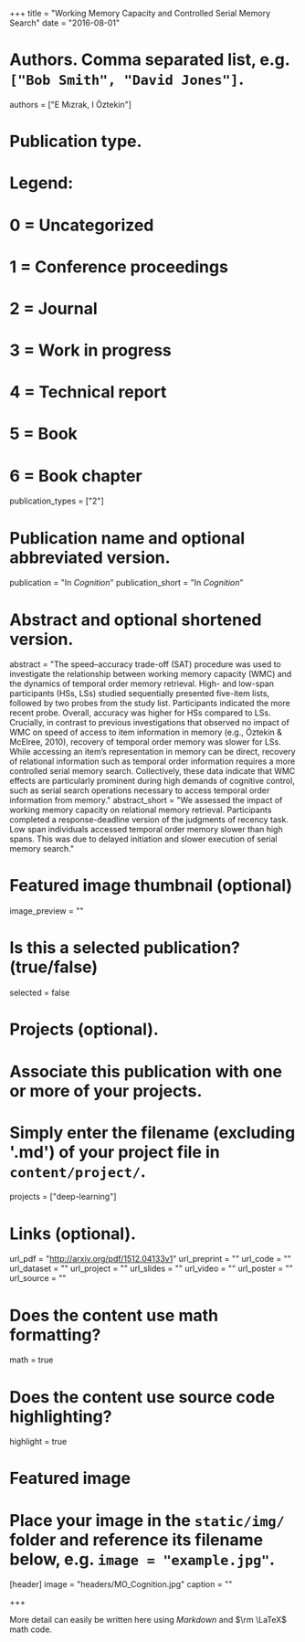 +++
title = "Working Memory Capacity and Controlled Serial Memory Search"
date = "2016-08-01"

# Authors. Comma separated list, e.g. `["Bob Smith", "David Jones"]`.
authors = ["E Mızrak, I Öztekin"]

# Publication type.
# Legend:
# 0 = Uncategorized
# 1 = Conference proceedings
# 2 = Journal
# 3 = Work in progress
# 4 = Technical report
# 5 = Book
# 6 = Book chapter
publication_types = ["2"]

# Publication name and optional abbreviated version.
publication = "In *Cognition*"
publication_short = "In *Cognition*"

# Abstract and optional shortened version.
abstract = "The speed–accuracy trade-off (SAT) procedure was used to investigate the relationship between working memory capacity (WMC) and the dynamics of temporal order memory retrieval. High- and low-span participants (HSs, LSs) studied sequentially presented five-item lists, followed by two probes from the study list. Participants indicated the more recent probe. Overall, accuracy was higher for HSs compared to LSs. Crucially, in contrast to previous investigations that observed no impact of WMC on speed of access to item information in memory (e.g., Öztekin & McElree, 2010), recovery of temporal order memory was slower for LSs. While accessing an item’s representation in memory can be direct, recovery of relational information such as temporal order information requires a more controlled serial memory search. Collectively, these data indicate that WMC effects are particularly prominent during high demands of cognitive control, such as serial search operations necessary to access temporal order information from memory."
abstract_short = "We assessed the impact of working memory capacity on relational memory retrieval. Participants completed a response-deadline version of the judgments of recency task. Low span individuals accessed temporal order memory slower than high spans. This was due to delayed initiation and slower execution of serial memory search."

# Featured image thumbnail (optional)
image_preview = ""

# Is this a selected publication? (true/false)
selected = false

# Projects (optional).
#   Associate this publication with one or more of your projects.
#   Simply enter the filename (excluding '.md') of your project file in `content/project/`.
projects = ["deep-learning"]

# Links (optional).
url_pdf = "http://arxiv.org/pdf/1512.04133v1"
url_preprint = ""
url_code = ""
url_dataset = ""
url_project = ""
url_slides = ""
url_video = ""
url_poster = ""
url_source = ""

# Does the content use math formatting?
math = true

# Does the content use source code highlighting?
highlight = true

# Featured image
# Place your image in the `static/img/` folder and reference its filename below, e.g. `image = "example.jpg"`.
[header]
image = "headers/MO_Cognition.jpg"
caption = ""

+++

More detail can easily be written here using *Markdown* and $\rm \LaTeX$ math code.
